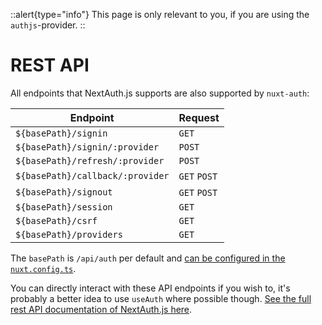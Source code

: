 ::alert{type="info"}
This page is only relevant to you, if you are using the `authjs`-provider.
::

# REST API

All endpoints that NextAuth.js supports are also supported by `nuxt-auth`:

| Endpoint                       | Request      |
|--------------------------------|:-------------|
| `${basePath}/signin`             | `GET`        |
| `${basePath}/signin/:provider`   | `POST`       |
| `${basePath}/refresh/:provider`   | `POST`       |
| `${basePath}/callback/:provider` | `GET` `POST` |
| `${basePath}/signout`            | `GET` `POST` |
| `${basePath}/session`            | `GET`        |
| `${basePath}/csrf`               | `GET`        |
| `${basePath}/providers`          | `GET`        |

The `basePath` is `/api/auth` per default and [can be configured in the `nuxt.config.ts`](/nuxt-auth/v0.6/configuration/nuxt-config).

You can directly interact with these API endpoints if you wish to, it's probably a better idea to use `useAuth` where possible though. [See the full rest API documentation of NextAuth.js here](https://next-auth.js.org/getting-started/rest-api).
